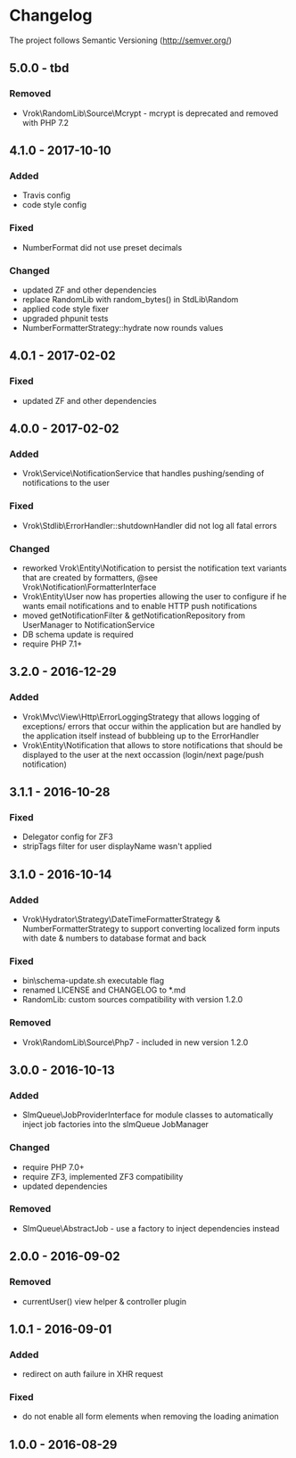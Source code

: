 # Changelog

The project follows Semantic Versioning (http://semver.org/)

## 5.0.0 - tbd
### Removed
- Vrok\RandomLib\Source\Mcrypt - mcrypt is deprecated and removed with PHP 7.2

## 4.1.0 - 2017-10-10
### Added
- Travis config
- code style config

### Fixed
- NumberFormat did not use preset decimals

### Changed
- updated ZF and other dependencies
- replace RandomLib with random_bytes() in StdLib\Random
- applied code style fixer
- upgraded phpunit tests
- NumberFormatterStrategy::hydrate now rounds values

## 4.0.1 - 2017-02-02
### Fixed
- updated ZF and other dependencies

## 4.0.0 - 2017-02-02
### Added
- Vrok\Service\NotificationService that handles pushing/sending of notifications
  to the user

### Fixed
- Vrok\Stdlib\ErrorHandler::shutdownHandler did not log all fatal errors

### Changed
- reworked Vrok\Entity\Notification to persist the notification text variants
  that are created by formatters, @see Vrok\Notification\FormatterInterface
- Vrok\Entity\User now has properties allowing the user to configure if he wants
  email notifications and to enable HTTP push notifications
- moved getNotificationFilter & getNotificationRepository from UserManager to
  NotificationService
- DB schema update is required
- require PHP 7.1+

## 3.2.0 - 2016-12-29
### Added
- Vrok\Mvc\View\Http\ErrorLoggingStrategy that allows logging of exceptions/
  errors that occur within the application but are handled by the application
  itself instead of bubbleing up to the ErrorHandler
- Vrok\Entity\Notification that allows to store notifications that should be
  displayed to the user at the next occassion (login/next page/push notification)

## 3.1.1 - 2016-10-28
### Fixed
- Delegator config for ZF3
- stripTags filter for user displayName wasn't applied

## 3.1.0 - 2016-10-14
### Added
- Vrok\Hydrator\Strategy\DateTimeFormatterStrategy & NumberFormatterStrategy to
  support converting localized form inputs with date & numbers to database
  format and back

### Fixed
- bin\schema-update.sh executable flag
- renamed LICENSE and CHANGELOG to *.md
- RandomLib: custom sources compatibility with version 1.2.0

### Removed
- Vrok\RandomLib\Source\Php7 - included in new version 1.2.0

## 3.0.0 - 2016-10-13
### Added
- SlmQueue\JobProviderInterface for module classes to automatically inject job
  factories into the slmQueue JobManager

### Changed
- require PHP 7.0+
- require ZF3, implemented ZF3 compatibility
- updated dependencies

### Removed
- SlmQueue\AbstractJob - use a factory to inject dependencies instead

## 2.0.0 - 2016-09-02
### Removed
- currentUser() view helper & controller plugin

## 1.0.1 - 2016-09-01
### Added
- redirect on auth failure in XHR request

### Fixed
- do not enable all form elements when removing the loading animation

## 1.0.0 - 2016-08-29